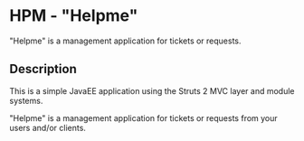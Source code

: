 HPM - "Helpme"
=======================
"Helpme" is a management application for tickets or requests.


Description
------------
This is a simple JavaEE application using the Struts 2 MVC layer and module
systems. 

"Helpme" is a management application for tickets or requests from your users and/or clients.
